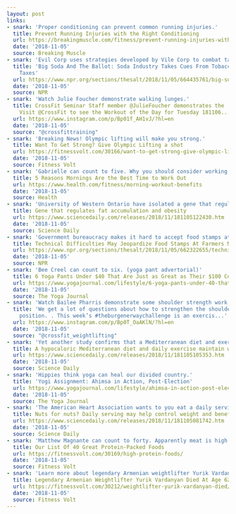 ```yaml
---
layout: post
links:
- snark: 'Proper conditioning can prevent common running injuries.'
  title: Prevent Running Injuries with the Right Conditioning
  url: https://breakingmuscle.com/fitness/prevent-running-injuries-with-the-right-conditioning
  date: '2018-11-05'
  source: Breaking Muscle
- snark: 'Evil Corp uses strategies developed by Vile Corp to combat taxes.'
  title: 'Big Soda And The Ballot: Soda Industry Takes Cues From Tobacco To Combat
    Taxes'
  url: https://www.npr.org/sections/thesalt/2018/11/05/664435761/big-soda-and-the-ballot-soda-industry-takes-cues-from-tobacco-to-combat-taxes?utm_medium=RSS&utm_campaign=fitnessnutrition
  date: '2018-11-05'
  source: NPR
- snark: 'Watch Julie Foucher demonstrate walking lunges.'
  title: CrossFit Seminar Staff member @JulieFoucher demonstrates the  walking lunge.
    Visit @CrossFit to see the Workout of the Day for Tuesday 181106....
  url: https://www.instagram.com/p/Bp01f_AH1vJ/?hl=en
  date: '2018-11-05'
  source: "@crossfittraining"
- snark: 'Breaking News! Olympic lifting will make you strong.'
  title: Want To Get Strong? Give Olympic Lifting a shot
  url: https://fitnessvolt.com/30166/want-to-get-strong-give-olympic-lifting-a-shot/
  date: '2018-11-05'
  source: Fitness Volt
- snark: 'Gabrielle can count to five. Why you should consider working out in the morning.'
  title: 5 Reasons Mornings Are the Best Time to Work Out
  url: https://www.health.com/fitness/morning-workout-benefits
  date: '2018-11-05'
  source: Health
- snark: 'University of Western Ontario have isolated a gene that regulates fat accumulation and obesity.  Science!'
  title: Gene that regulates fat accumulation and obesity
  url: https://www.sciencedaily.com/releases/2018/11/181105122430.htm
  date: '2018-11-05'
  source: Science Daily
- snark: 'Government bureaucracy makes it hard to accept food stamps at your farmers market.'
  title: Technical Difficulties May Jeopardize Food Stamps At Farmers Markets
  url: https://www.npr.org/sections/thesalt/2018/11/05/662322655/technical-difficulties-may-jeopardize-food-stamps-at-farmers-markets?utm_medium=RSS&utm_campaign=fitnessnutrition
  date: '2018-11-05'
  source: NPR
- snark: 'Bee Creel can count to six. (yoga pant advertorial)'
  title: 6 Yoga Pants Under $40 That Are Just as Great as Their $100 Counterparts
  url: https://www.yogajournal.com/lifestyle/6-yoga-pants-under-40-that-are-just-as-great-as-their-100-counterparts
  date: '2018-11-05'
  source: The Yoga Journal
- snark: 'Watch Bailee Pharris demonstrate some shoulder strength work.'
  title: 'We get a lot of questions about how to strengthen the shoulders in the overhead
    position. . This week’s #theburgenerwaychallenge is an exercis...'
  url: https://www.instagram.com/p/Bp0T_OaAKlN/?hl=en
  date: '2018-11-05'
  source: "@crossfit_weightlifting"
- snark: 'Yet another study confirms that a Mediterranean diet and exercise is good for weight loss.'
  title: A hypocaloric Mediterranean diet and daily exercise maintain weight loss
  url: https://www.sciencedaily.com/releases/2018/11/181105105353.htm
  date: '2018-11-05'
  source: Science Daily
- snark: 'Hippies think yoga can heal our divided country.'
  title: 'Yogi Assignment: Ahimsa in Action, Post-Election'
  url: https://www.yogajournal.com/lifestyle/ahimsa-in-action-post-election
  date: '2018-11-05'
  source: The Yoga Journal
- snark: 'The American Heart Association wants to you eat a daily serving of nuts. [insert Beavis & Butthead joke here]'
  title: Nuts for nuts? Daily serving may help control weight and benefit health
  url: https://www.sciencedaily.com/releases/2018/11/181105081742.htm
  date: '2018-11-05'
  source: Science Daily
- snark: 'Matthew Magnante can count to forty. Apparently meat is high in protein. Wow!'
  title: Our List Of 40 Great Protein-Packed Foods
  url: https://fitnessvolt.com/30169/high-protein-foods/
  date: '2018-11-05'
  source: Fitness Volt
- snark: 'Learn more about legendary Armenian weightlifter Yurik Vardanyan.'
  title: Legendary Armenian Weightlifter Yurik Vardanyan Died At Age 62
  url: https://fitnessvolt.com/30212/weightlifter-yurik-vardanyan-died/
  date: '2018-11-05'
  source: Fitness Volt
---
```

